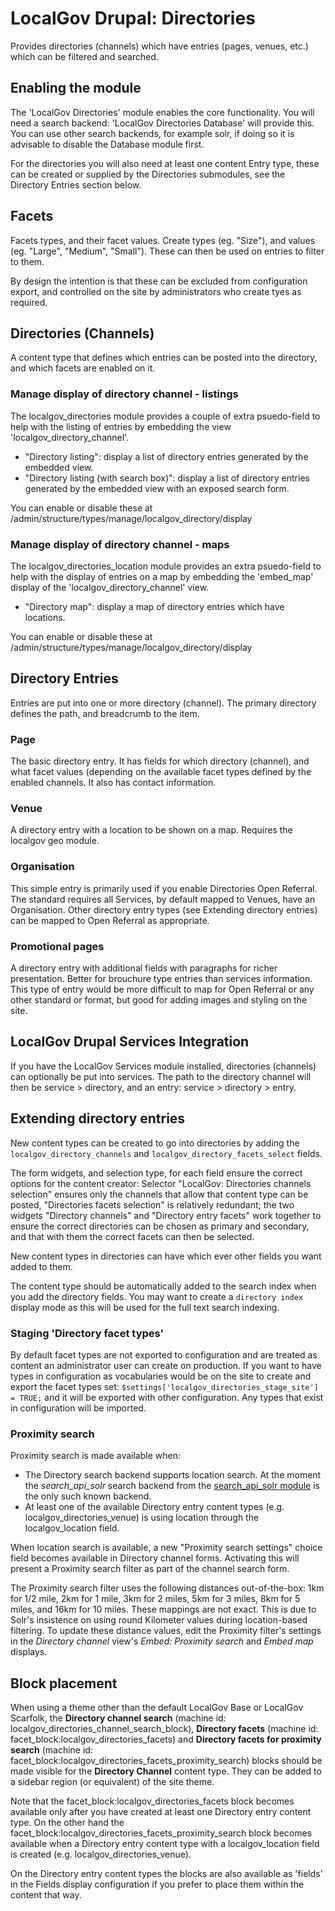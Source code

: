 # LocalGov Drupal: Directories

Provides directories (channels) which have entries (pages, venues, etc.) which
can be filtered and searched.

## Enabling the module

The 'LocalGov Directories' module enables the core functionality. You will need
a search backend: 'LocalGov Directories Database' will provide this. You can use
other search backends, for example solr, if doing so it is advisable to disable
the Database module first.

For the directories you will also need at least one content Entry type, these
can be created or supplied by the Directories submodules, see the Directory
Entries section below.

## Facets

Facets types, and their facet values. Create types (eg. "Size"), and values (eg.
"Large", "Medium", "Small"). These can then be used on entries to filter to them.

By design the intention is that these can be excluded from configuration export,
and controlled on the site by administrators who create tyes as required.

## Directories (Channels)

A content type that defines which entries can be posted into the directory, and
which facets are enabled on it.

### Manage display of directory channel - listings

The localgov_directories module provides a couple of extra psuedo-field to help
with the listing of entries by embedding the view 'localgov_directory_channel'.

- "Directory listing": display a list of directory entries generated by the embedded view.
- "Directory listing (with search box)": display a list of directory entries generated by the embedded view with an exposed search form.

You can enable or disable these at /admin/structure/types/manage/localgov_directory/display

### Manage display of directory channel - maps

The localgov_directories_location module provides an extra psuedo-field to help
with the display of entries on a map by embedding the 'embed_map' display of the
'localgov_directory_channel' view.

- "Directory map": display a map of directory entries which have locations.

You can enable or disable these at /admin/structure/types/manage/localgov_directory/display

## Directory Entries

Entries are put into one or more directory (channel). The primary directory
defines the path, and breadcrumb to the item.

### Page

The basic directory entry. It has fields for which directory (channel), and
what facet values (depending on the available facet types defined by the
enabled channels. It also has contact information.

### Venue

A directory entry with a location to be shown on a map. Requires the
localgov geo module.

### Organisation

This simple entry is primarily used if you enable Directories Open Referral.
The standard requires all Services, by default mapped to Venues, have an
Organisation. Other directory entry types (see Extending directory entries)
can be mapped to Open Referral as appropriate.

### Promotional pages

A directory entry with additional fields with paragraphs for richer
presentation. Better for brouchure type entries than services information.
This type of entry would be more difficult to map for Open Referral or any
other standard or format, but good for adding images and styling on the site.

## LocalGov Drupal Services Integration

If you have the LocalGov Services module installed, directories (channels) can
optionally be put into services. The path to the directory channel will then be
service > directory, and an entry: service > directory > entry.

## Extending directory entries

New content types can be created to go into directories by adding the
`localgov_directory_channels` and `localgov_directory_facets_select` fields.

The form widgets, and selection type, for each field ensure the correct options
for the content creator: Selector "LocalGov: Directories channels selection"
ensures only the channels that allow that content type can be posted,
"Directories facets selection" is relatively redundant; the two widgets
"Directory channels" and "Directory entry facets" work together to ensure the
correct directories can be chosen as primary and secondary, and that with them
the correct facets can then be selected.

New content types in directories can have which ever other fields you want
added to them.

The content type should be automatically added to the search index when you add
the directory fields. You may want to create a `directory index` display mode
as this will be used for the full text search indexing.

### Staging 'Directory facet types'

By default facet types are not exported to configuration and are treated as
content an administrator user can create on production. If you want to have
types in configuration as vocabularies would be on the site to create and
export the facet types set:
`$settings['localgov_directories_stage_site'] = TRUE;`
and it will be exported with other configuration. Any types that exist in
configuration will be imported.

### Proximity search

Proximity search is made available when:
- The Directory search backend supports location search.  At the moment the *search_api_solr* search backend from the [search_api_solr module](https://www.drupal.org/project/search_api_solr) is the only such known backend.
- At least one of the available Directory entry content types (e.g. localgov_directories_venue) is using location through the
localgov_location field.

When location search is available, a new "Proximity search settings" choice field becomes available in Directory channel forms.  Activating this will present a Proximity search filter as part of the channel search form.

The Proximity search filter uses the following distances out-of-the-box: 1km for 1/2 mile, 2km for 1 mile, 3km for 2 miles, 5km for 3 miles, 8km for 5 miles, and 16km for 10 miles.  These mappings are not exact.  This is due to Solr's insistence on using round Kilometer values during location-based filtering.  To update these distance values, edit the Proximity filter's settings in the *Directory channel* view's *Embed: Proximity search* and *Embed map* displays.

## Block placement

When using a theme other than the default LocalGov Base or LocalGov Scarfolk, the
**Directory channel search** (machine id: localgov_directories_channel_search_block),
**Directory facets** (machine id: facet_block:localgov_directories_facets) and
**Directory facets for proximity search** (machine id: facet_block:localgov_directories_facets_proximity_search)
blocks should be made visible for the **Directory Channel** content type.
They can be added to a sidebar region (or equivalent) of the site theme.

Note that the facet_block:localgov_directories_facets block becomes available only
after you have created at least one Directory entry content type.  On the other
hand the facet_block:localgov_directories_facets_proximity_search block becomes
available when a Directory entry content type with a localgov_location field is
created (e.g. localgov_directories_venue).

On the Directory entry content types the blocks are also available as 'fields'
in the Fields display configuration if you prefer to place them within the
content that way.
